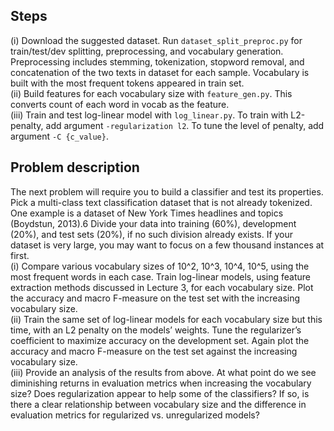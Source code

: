 ## Steps
(i) Download the suggested dataset. Run ```dataset_split_preproc.py``` for train/test/dev splitting, preprocessing, and vocabulary generation. Preprocessing includes stemming, tokenization, stopword removal, and concatenation of the two texts in dataset for each sample. Vocabulary is built with the most frequent tokens appeared in train set.\
(ii) Build features for each vocabulary size with ```feature_gen.py```. This converts count of each word in vocab as the feature.\
(iii) Train and test log-linear model with ```log_linear.py```. To train with L2-penalty, add argument ```-regularization l2```. To tune the level of penalty, add argument ```-C {c_value}```.

## Problem description
The next problem will require you to build a classifier and test its properties. Pick a multi-class text classification dataset that is not already tokenized. One example is a dataset of New York Times headlines and topics (Boydstun, 2013).6 Divide your data into training (60%), development (20%), and test sets (20%), if no such division already exists. If your dataset is very large, you may want to focus on a few thousand instances at first.\
(i) Compare various vocabulary sizes of 10^2, 10^3, 10^4, 10^5, using the most frequent words in each case. Train log-linear models, using feature extraction methods discussed in Lecture 3, for each vocabulary size. Plot the accuracy and macro F-measure on the test set with the increasing vocabulary size.\
(ii) Train the same set of log-linear models for each vocabulary size but this time, with an L2 penalty on the models’ weights. Tune the regularizer’s coefficient to maximize accuracy on the development set. Again plot the accuracy and macro F-measure on the test set against the increasing vocabulary size.\
(iii) Provide an analysis of the results from above. At what point do we see diminishing returns in evaluation metrics when increasing the vocabulary size? Does regularization appear to help some of the classifiers? If so, is there a clear relationship between vocabulary size and the difference in evaluation metrics for regularized vs. unregularized models?
